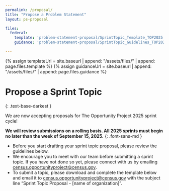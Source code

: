 ```yaml
---
permalink: /proposal/
title: "Propose a Problem Statement"
layout: ps-proposal

files:
  federal:
    template: 'problem-statement-proposal/SprintTopic_Template_TOP2025.docx'
    guidance: 'problem-statement-proposal/SprintTopic_Guidelines_TOP2025.pdf'

---
```

{% assign templateUrl = site.baseurl | append: "/assets/files/" | append: page.files.template %}
{% assign guidanceUrl = site.baseurl | append: "/assets/files/" | append: page.files.guidance %}

# Propose a Sprint Topic
{: .text-base-darkest }

We are now accepting proposals for The Opportunity Project 2025 sprint cycle!

**We will review submissions on a rolling basis. All 2025 sprints must begin no later than the week of September 15, 2025.**
{: .font-sans-md }

- Before you start drafting your sprint topic proposal, please review the guidelines below.
- We encourage you to meet with our team before submitting a sprint topic. If you have not done so yet, please connect with us by emailing [census.opportunityproject@census.gov](mailto:census.opportunityproject@census.gov]).
- To submit a topic, please download and complete the template below and email it to  [census.opportunityproject@census.gov](mailto:census.opportunityproject@census.gov]) with the subject line “Sprint Topic Proposal - [name of organization]”.
